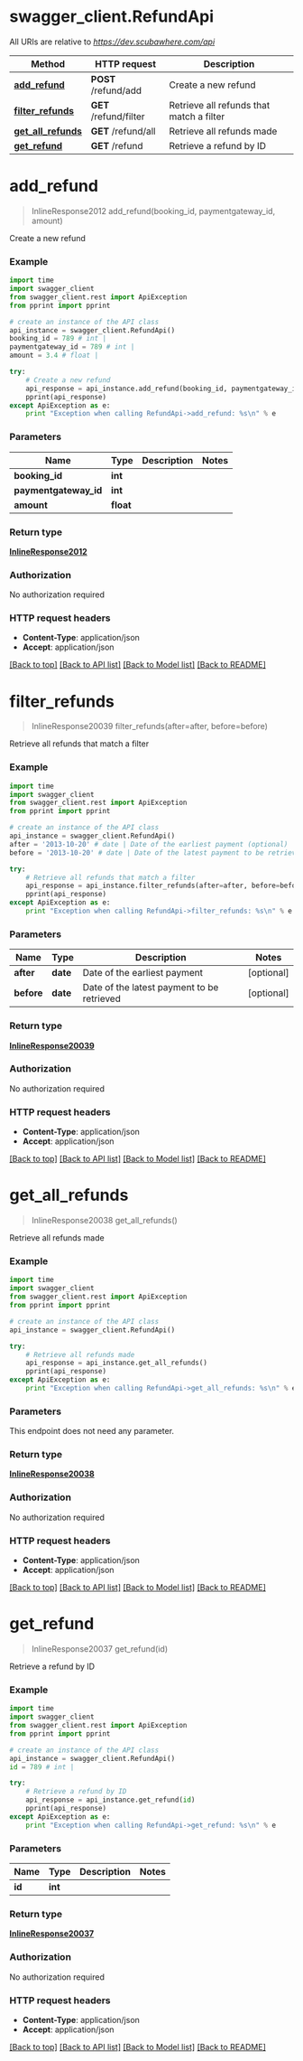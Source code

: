 # swagger_client.RefundApi

All URIs are relative to *https://dev.scubawhere.com/api*

Method | HTTP request | Description
------------- | ------------- | -------------
[**add_refund**](RefundApi.md#add_refund) | **POST** /refund/add | Create a new refund
[**filter_refunds**](RefundApi.md#filter_refunds) | **GET** /refund/filter | Retrieve all refunds that match a filter
[**get_all_refunds**](RefundApi.md#get_all_refunds) | **GET** /refund/all | Retrieve all refunds made
[**get_refund**](RefundApi.md#get_refund) | **GET** /refund | Retrieve a refund by ID


# **add_refund**
> InlineResponse2012 add_refund(booking_id, paymentgateway_id, amount)

Create a new refund

### Example 
```python
import time
import swagger_client
from swagger_client.rest import ApiException
from pprint import pprint

# create an instance of the API class
api_instance = swagger_client.RefundApi()
booking_id = 789 # int | 
paymentgateway_id = 789 # int | 
amount = 3.4 # float | 

try: 
    # Create a new refund
    api_response = api_instance.add_refund(booking_id, paymentgateway_id, amount)
    pprint(api_response)
except ApiException as e:
    print "Exception when calling RefundApi->add_refund: %s\n" % e
```

### Parameters

Name | Type | Description  | Notes
------------- | ------------- | ------------- | -------------
 **booking_id** | **int**|  | 
 **paymentgateway_id** | **int**|  | 
 **amount** | **float**|  | 

### Return type

[**InlineResponse2012**](InlineResponse2012.md)

### Authorization

No authorization required

### HTTP request headers

 - **Content-Type**: application/json
 - **Accept**: application/json

[[Back to top]](#) [[Back to API list]](../README.md#documentation-for-api-endpoints) [[Back to Model list]](../README.md#documentation-for-models) [[Back to README]](../README.md)

# **filter_refunds**
> InlineResponse20039 filter_refunds(after=after, before=before)

Retrieve all refunds that match a filter

### Example 
```python
import time
import swagger_client
from swagger_client.rest import ApiException
from pprint import pprint

# create an instance of the API class
api_instance = swagger_client.RefundApi()
after = '2013-10-20' # date | Date of the earliest payment (optional)
before = '2013-10-20' # date | Date of the latest payment to be retrieved (optional)

try: 
    # Retrieve all refunds that match a filter
    api_response = api_instance.filter_refunds(after=after, before=before)
    pprint(api_response)
except ApiException as e:
    print "Exception when calling RefundApi->filter_refunds: %s\n" % e
```

### Parameters

Name | Type | Description  | Notes
------------- | ------------- | ------------- | -------------
 **after** | **date**| Date of the earliest payment | [optional] 
 **before** | **date**| Date of the latest payment to be retrieved | [optional] 

### Return type

[**InlineResponse20039**](InlineResponse20039.md)

### Authorization

No authorization required

### HTTP request headers

 - **Content-Type**: application/json
 - **Accept**: application/json

[[Back to top]](#) [[Back to API list]](../README.md#documentation-for-api-endpoints) [[Back to Model list]](../README.md#documentation-for-models) [[Back to README]](../README.md)

# **get_all_refunds**
> InlineResponse20038 get_all_refunds()

Retrieve all refunds made

### Example 
```python
import time
import swagger_client
from swagger_client.rest import ApiException
from pprint import pprint

# create an instance of the API class
api_instance = swagger_client.RefundApi()

try: 
    # Retrieve all refunds made
    api_response = api_instance.get_all_refunds()
    pprint(api_response)
except ApiException as e:
    print "Exception when calling RefundApi->get_all_refunds: %s\n" % e
```

### Parameters
This endpoint does not need any parameter.

### Return type

[**InlineResponse20038**](InlineResponse20038.md)

### Authorization

No authorization required

### HTTP request headers

 - **Content-Type**: application/json
 - **Accept**: application/json

[[Back to top]](#) [[Back to API list]](../README.md#documentation-for-api-endpoints) [[Back to Model list]](../README.md#documentation-for-models) [[Back to README]](../README.md)

# **get_refund**
> InlineResponse20037 get_refund(id)

Retrieve a refund by ID

### Example 
```python
import time
import swagger_client
from swagger_client.rest import ApiException
from pprint import pprint

# create an instance of the API class
api_instance = swagger_client.RefundApi()
id = 789 # int | 

try: 
    # Retrieve a refund by ID
    api_response = api_instance.get_refund(id)
    pprint(api_response)
except ApiException as e:
    print "Exception when calling RefundApi->get_refund: %s\n" % e
```

### Parameters

Name | Type | Description  | Notes
------------- | ------------- | ------------- | -------------
 **id** | **int**|  | 

### Return type

[**InlineResponse20037**](InlineResponse20037.md)

### Authorization

No authorization required

### HTTP request headers

 - **Content-Type**: application/json
 - **Accept**: application/json

[[Back to top]](#) [[Back to API list]](../README.md#documentation-for-api-endpoints) [[Back to Model list]](../README.md#documentation-for-models) [[Back to README]](../README.md)

